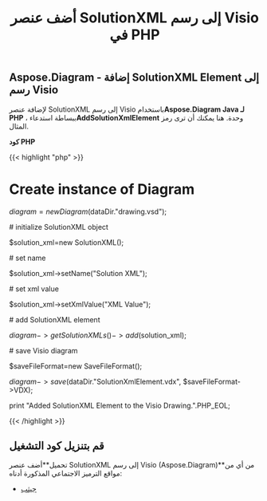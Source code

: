 ﻿---
title: أضف عنصر SolutionXML إلى رسم Visio في PHP
type: docs
weight: 10
url: /ar/java/add-solutionxml-element-to-the-visio-drawing-in-php/
---
## **Aspose.Diagram - إضافة SolutionXML Element إلى رسم Visio**
 لإضافة عنصر SolutionXML إلى رسم Visio باستخدام**Aspose.Diagram Java لـ PHP** ، ببساطة استدعاء**AddSolutionXmlElement** وحدة. هنا يمكنك أن ترى رمز المثال.

**كود PHP**

{{< highlight "php" >}}

 # Create instance of Diagram

$diagram=new Diagram($dataDir."drawing.vsd");

\# initialize SolutionXML object

$solution_xml=new SolutionXML();

\# set name

$solution_xml->setName("Solution XML");

\# set xml value

$solution_xml->setXmlValue("XML Value");

\# add SolutionXML element

$diagram->getSolutionXMLs()->add($solution_xml);

\# save Visio diagram

$saveFileFormat=new SaveFileFormat();

$diagram->save($dataDir."SolutionXmlElement.vdx", $saveFileFormat->VDX);

print "Added SolutionXML Element to the Visio Drawing.".PHP_EOL;

{{< /highlight >}}
## **قم بتنزيل كود التشغيل**
 تحميل**أضف عنصر SolutionXML إلى رسم Visio (Aspose.Diagram)**من أي من مواقع الترميز الاجتماعي المذكورة أدناه:

- [جيثب](https://github.com/asposediagram/Aspose.Diagram-for-Java/blob/master/Plugins/Aspose_Diagram_Java_for_PHP/src/aspose/diagram/WorkingwithSolutionXMLElements/AddSolutionXmlElement.php)
